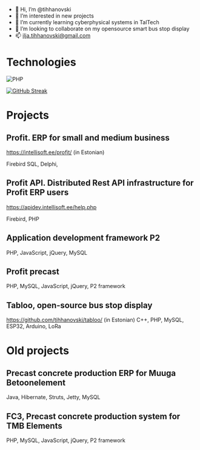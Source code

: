 - 👋 Hi, I’m @tihhanovski
- 👀 I’m interested in new projects
- 🌱 I’m currently learning cyberphysical systems in TalTech
- 💞️ I’m looking to collaborate on my opensource smart bus stop display
- 📫  ilja.tihhanovski@gmail.com

# Technologies #

![PHP](https://img.shields.io/badge/php-%23777BB4.svg?style=for-the-badge&logo=php&logoColor=white)


[![GitHub Streak](https://github-readme-streak-stats.herokuapp.com/?user=tihhanovski)](https://git.io/streak-stats)


# Projects #
  ## Profit. ERP for small and medium business ## 
  https://intellisoft.ee/profit/ (in Estonian)

  Firebird SQL, Delphi, 
  
  ## Profit API. Distributed Rest API infrastructure for Profit ERP users ##
  https://apidev.intellisoft.ee/help.php
  
  Firebird, PHP
  
  ## Application development framework P2 ##  
  PHP, JavaScript, jQuery, MySQL
  
  ## Profit precast ##
  PHP, MySQL, JavaScript, jQuery, P2 framework
  
  ## Tabloo, open-source bus stop display ##
  https://github.com/tihhanovski/tabloo/ (in Estonian)
  C++, PHP, MySQL, ESP32, Arduino, LoRa

# Old projects #
  ## Precast concrete production ERP for Muuga Betoonelement ##
  Java, Hibernate, Struts, Jetty, MySQL
  
  ## FC3, Precast concrete production system for TMB Elements ##
  PHP, MySQL, JavaScript, jQuery, P2 framework

<!---
tihhanovski/tihhanovski is a ✨ special ✨ repository because its `README.md` (this file) appears on your GitHub profile.
You can click the Preview link to take a look at your changes.
--->
